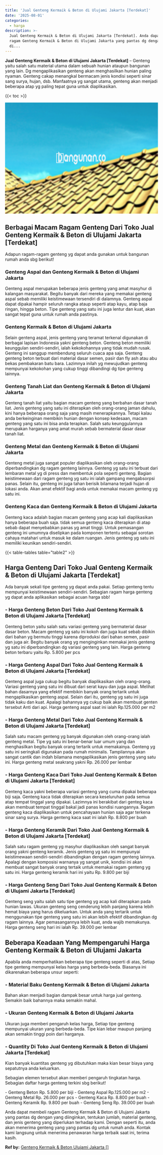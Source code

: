 ```yaml
---
title: 'Jual Genteng Kermaik & Beton di Ulujami Jakarta [Terdekat]'
date: '2025-08-01'
categories:
  - harga
description: >-
  Jual Genteng Kermaik & Beton di Ulujami Jakarta [Terdekat]. Anda dapat membeli
  ragam Genteng Kermaik & Beton di Ulujami Jakarta yang pantas dg dengan yang
  di...
---
```


**Jual Genteng Kermaik & Beton di Ulujami Jakarta \[Terdekat\]** – Genteng yaitu salah satu material utama dalam sebuah hunian ataupun bangunan yang lain. Dg mengaplikasikan genteng akan menghasilkan hunian paling nyaman. Genteng cakap menangkal bermacam jenis kondisi seperti sinar sang surya, hujan, dsb. Manfaatnya yg sangat utama, genteng akan menjadi beberapa atap yg paling tepat guna untuk diaplikasikan.

{{< toc >}}

![Jual Genteng Kermaik & Beton di Ulujami Jakarta [Terdekat]](/images/genteng-minimalis-murah27.png)

## Berbagai Macam Ragam Genteng Dari Toko Jual Genteng Kermaik & Beton di Ulujami Jakarta \[Terdekat\]

Adapun ragam-ragam genteng yg dapat anda gunakan untuk bangunan rumah anda sbg berikut!

### Genteng Aspal dan Genteng Kermaik & Beton di Ulujami Jakarta

Genteng aspal merupakan beberapa jenis genteng yang amat masyhur di kalangan masyarakat. Begitu banyak dari mereka yang memakai genteng aspal sebab memiliki keistimewaan tersendiri di dalamnya. Genteng aspal dapat dipakai hampir seluruh rangka ataup seperti atap kayu, atap baja ringan, hingga beton. Tipe genteng yang satu ini juga lentur dan kuat, akan sangat tepat guna untuk rumah anda pastinya.

### Genteng Kermaik & Beton di Ulujami Jakarta

Selain genteng aspal, jenis genteng yang teramat terkenal digunakan di berbagai lapisan Indonesia yakni genteng beton. Genteng beton memiliki keunggulan sendiri-sendiri, ialah kekokohannya yang tidak mudah rusak. Genteng ini sanggup membendung seluruh cuaca apa saja. Genteng genteng beton terbuat dari material dasar semen, pasir dan fly ash atau abu bekas pembakaran batu bara. Lazimnya inilah yg mewujudkan genteng mempunyai kekokohan yang cukup tinggi dibandingi dg tipe genteng lainnya.

### Genteng Tanah Liat dan Genteng Kermaik & Beton di Ulujami Jakarta

Genteng tanah liat yaitu bagian macam genteng yang berbahan dasar tanah liat. Jenis genteng yang satu ini diterapkan oleh orang-orang jaman dahulu, kini hanya beberapa orang saja yang masih menerapkannya. Tetapi kalau anda berkeinginan membikin hunian dengan konsep kedesaan, macam genteng yang satu ini bisa anda terapkan. Salah satu keunggulannya merupakan harganya yang amat murah sebab bermaterial dasar dasar tanah liat.

### Genteng Metal dan Genteng Kermaik & Beton di Ulujami Jakarta

Genteng metal juga sangat populer diaplikasikan oleh orang-orang diperbandingkan dg ragam genteng lainnya. Genteng yg satu ini terbuat dari lembaran metal yg di press dan membentuk pola seperti genteng. Bagian keistimewaan dari ragam genteng yg satu ini ialah gampang mengabsorpsi panas. Selain itu, genteng ini juga tahan berisik bilamana terjadi hujan di lokasi anda. Akan amat efektif bagi anda untuk memakai macam genteng yg satu ini.

### Genteng Kaca dan Genteng Kermaik & Beton di Ulujami Jakarta

Genteng kaca adalah bagian macam genteng yang acap kali diaplikasikan hanya beberapa buah saja. tidak semua genteng kaca diterapkan di atap sebab dapat menyebabkan panas yg amat tinggi. Untuk pemasangan genteng ini umumnya diselipkan pada komponen tertentu sebagai sorotan cahaya matahari untuk masuk ke dalam ruangan. Jenis genteng yg satu ini memiliki keunikan sendiri-sendiri.

{{< table-tables table="table2" >}}

## Harga Genteng Dari Toko Jual Genteng Kermaik & Beton di Ulujami Jakarta \[Terdekat\]

Ada banyak sekali tipe genteng yg dapat anda pakai. Setiap genteng tentu mempunyai keistimewaan sendiri-sendiri. Sebagian ragam harga genteng yg dapat anda aplikasikan sebagai acuan harga sbb!

### \- Harga Genteng Beton Dari Toko Jual Genteng Kermaik & Beton di Ulujami Jakarta \[Terdekat\]

Genteng beton yaitu salah satu variasi genteng yang bermaterial dasar dasar beton. Macam genteng yg satu ini kokoh dan juga kuat sebab dibikin dari bahan yg bermutu tinggi karena diproduksi dari bahan semen, pasir dan juga air. Begitu banyak orang yg menginginkan memakai jenis genteng yg satu ini diperbandingkan dg variasi genteng yang lain. Harga genteng beton terbaru yaitu Rp. 5.800 per pcs

### \- Harga Genteng Aspal Dari Toko Jual Genteng Kermaik & Beton di Ulujami Jakarta \[Terdekat\]

Genteng aspal juga cukup begitu banyak diaplikasikan oleh orang-orang. Variasi genteng yang satu ini dibuat dari serat kayu dan juga aspal. Melihat bahan dasarnya yang efektif membikin banyak orang tertarik untuk mengaplikasikan genteng aspal. Selain dari itu, genteng yg satu ini juga tidak kaku dan kuat. Apalagi bahannya yg cukup baik akan membuat genten tersebut Anti dari api. Harga genteng aspal saat ini ialah Rp.125.000 per m2

### \- Harga Genteng Metal Dari Toko Jual Genteng Kermaik & Beton di Ulujami Jakarta \[Terdekat\]

Salah satu macam genteng yg banyak digunakan oleh orang-orang ialah genteng metal. Tipe yg satu ini benar-benar luar umum yang dan menghasilkan begitu banyak orang tertarik untuk memakainya. Genteng yg satu ini seringkali digunakan pada rumah minimalis. Tampilannya akan sangat cantik dan indah bilamana mengaplikasikan jenis genteng yang satu ini. Harga genteng metal seakrang yakni Rp. 26.000 per lembar

### \- Harga Genteng Kaca Dari Toko Jual Genteng Kermaik & Beton di Ulujami Jakarta \[Terdekat\]

Genteng kaca yakni beberapa variasi genteng yang cuma dipakai beberapa biji saja. Genteng kaca tidak diterapkan secara keseluruhan pada semua atap tempat tinggal yang dipakai. Lazimnya ini berakibat dari genteg kaca akan membuat tempat tinggal bakal jadi panas kondisi ruangannya. Ragam genteng kaca diaplikasikan untuk pencahayaan hunian saja agar terkena sinar sang surya. Harga genteng kaca saat ini ialah Rp. 8.800 per buah

### \- Harga Genteng Keramik Dari Toko Jual Genteng Kermaik & Beton di Ulujami Jakarta \[Terdekat\]

Salah satu ragam genteng yg masyhur diaplikasikan oleh sangat banyak orang yakni genteng keramik. Jenis genteng yg satu ini mempunyai keistimewaan sendiri-sendiri dibandingkan dengan ragam genteng lainnya. Apalagi dengan komposisi warnanya yg sangat unik, kondisi ini akan membuat sangat banyak orang tertaik untuk memakai ragam genteng yg satu ini. Harga genteng keramik hari ini yaitu Rp. 9.800 per biji

### \- Harga Genteng Seng Dari Toko Jual Genteng Kermaik & Beton di Ulujami Jakarta \[Terdekat\]

Genteng seng yaitu salah satu tipe genteng yg acap kali diterapkan pada hunian lawas. Ukuran genteng seng cenderung lebih panjang karena lebih hemat biaya yang harus dikeluarkan. Untuk anda yang tertarik untuk menggunakan tipe genteng yang satu ini akan lebih efektif dibandingkan dg ragam lainnya. Agar pemasangannya lebih kuat, anda wajib memakunya. Harga genteng seng hari ini ialah Rp. 39.000 per lembar

## Beberapa Keadaan Yang Mempengaruhi Harga Genteng Kermaik & Beton di Ulujami Jakarta

Apabila anda memperhatikan beberapa tipe genteng seperti di atas, Setiap tipe genteng mempunyai kelas harga yang berbeda-beda. Biasanya ini dikarenakan beberapa unsur seperti:

### \- Material Baku Genteng Kermaik & Beton di Ulujami Jakarta

Bahan akan menjadi bagian dampak besar untuk harga jual genteng. Semakin baik bahannya maka semakin mahal.

### \- Ukuran Genteng Kermaik & Beton di Ulujami Jakarta

Ukuran juga memberi pengaruh kelas harga, Setiap tipe genteng mempunyai ukuran yang berbeda-beda. Tipe kian lebar maupun panjang akan semakin tinggi poin dari harganya.

### \- Quantity Di Toko Jual Genteng Kermaik & Beton di Ulujami Jakarta \[Terdekat\]

Kian banyak kuantitas genteng yg dibutuhkan maka kian besar biaya yang sepatutnya anda keluarkan.

Sebagian elemen tersebut akan memberi pengaruh tingkatan harga. Sebagian daftar harga genteng terkini sbg berikut!

\- Genteng Beton Rp. 5.800 per biji - Genteng Aspal Rp.125.000 per m2 - Genteng Metal Rp. 26.000 per pcs - Genteng Kaca Rp. 8.800 per buah - Genteng Keramik Rp. 9.800 per buah - Genteng Seng Rp. 39.000 per buah

Anda dapat membeli ragam Genteng Kermaik & Beton di Ulujami Jakarta yang pantas dg dengan yang diinginkan, tentukan jumlah, material genteng, dan jenis genteng yang diperlukan terhadap kami. Dengan seperti itu, anda akan menerima genteng yang yang pantas dg untuk rumah anda. Kontak kami langsung untuk menerima penawaran harga terbaik saat ini, terima kasih.

**Ref by:**  [Genteng Kermaik & Beton  Ulujami Jakarta []](https://id.wikipedia.org/wiki/Genteng)
